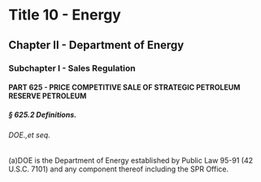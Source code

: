 
# Title 10 - Energy
## Chapter II - Department of Energy
### Subchapter I - Sales Regulation
#### PART 625 - PRICE COMPETITIVE SALE OF STRATEGIC PETROLEUM RESERVE PETROLEUM
##### § 625.2 Definitions.
###### DOE.,et seq.

(a)DOE is the Department of Energy established by Public Law 95-91 (42 U.S.C. 7101) and any component thereof including the SPR Office.
